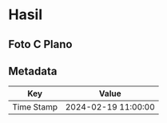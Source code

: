 # Hasil

## Foto C Plano


## Metadata

| Key        | Value               |
| ---------- | ------------------- |
| Time Stamp | 2024-02-19 11:00:00 |



